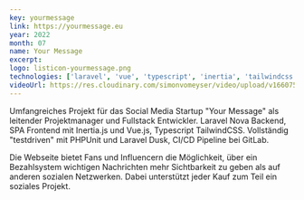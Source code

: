```yaml
---
key: yourmessage
link: https://yourmessage.eu
year: 2022
month: 07
name: Your Message
excerpt:
logo: listicon-yourmessage.png
technologies: ['laravel', 'vue', 'typescript', 'inertia', 'tailwindcss']
videoUrl: https://res.cloudinary.com/simonvomeyser/video/upload/v1660753826/videos-simonvomeyser.de/yourmessage.mp4
---
```


Umfangreiches Projekt für das Social Media Startup "Your Message" als leitender Projektmanager und Fullstack Entwickler. Laravel Nova Backend, SPA Frontend mit Inertia.js und Vue.js, Typescript TailwindCSS. Vollständig "testdriven" mit PHPUnit und Laravel Dusk, CI/CD Pipeline bei GitLab.

Die Webseite bietet Fans und Influencern die Möglichkeit, über ein Bezahlsystem wichtigen Nachrichten mehr Sichtbarkeit zu geben als auf anderen sozialen Netzwerken. Dabei unterstützt jeder Kauf zum Teil ein soziales Projekt.

